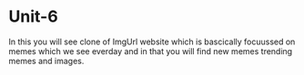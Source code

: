 # Unit-6

In this you will see clone of ImgUrl website which is bascically focuussed on memes which we see everday and in that you will find new memes trending memes and images.
